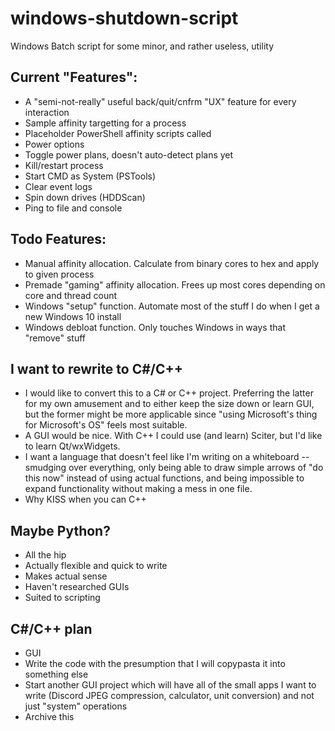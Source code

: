# windows-shutdown-script
Windows Batch script for some minor, and rather useless, utility

## Current "Features":
- A "semi-not-really" useful back/quit/cnfrm "UX" feature for every interaction
- Sample affinity targetting for a process
- Placeholder PowerShell affinity scripts called
- Power options
- Toggle power plans, doesn't auto-detect plans yet
- Kill/restart process
- Start CMD as System (PSTools)
- Clear event logs
- Spin down drives (HDDScan)
- Ping to file and console

## Todo Features:
- Manual affinity allocation. Calculate from binary cores to hex and apply to given process
- Premade "gaming" affinity allocation. Frees up most cores depending on core and thread count
- Windows "setup" function. Automate most of the stuff I do when I get a new Windows 10 install
- Windows debloat function. Only touches Windows in ways that "remove" stuff

## I want to rewrite to C#/C++
- I would like to convert this to a C# or C++ project. Preferring the latter for my own amusement and to either keep the size down or learn GUI, but the former might be more applicable since "using Microsoft's thing for Microsoft's OS" feels most suitable.
- A GUI would be nice. With C++ I could use (and learn) Sciter, but I'd like to learn Qt/wxWidgets.
- I want a language that doesn't feel like I'm writing on a whiteboard -- smudging over everything, only being able to draw simple arrows of "do this now" instead of using actual functions, and being impossible to expand functionality without making a mess in one file.
- Why KISS when you can C++

## Maybe Python?
- All the hip
- Actually flexible and quick to write
- Makes actual sense
- Haven't researched GUIs
- Suited to scripting

## C#/C++ plan
- GUI
- Write the code with the presumption that I will copypasta it into something else
- Start another GUI project which will have all of the small apps I want to write (Discord JPEG compression, calculator, unit conversion) and not just "system" operations
- Archive this
